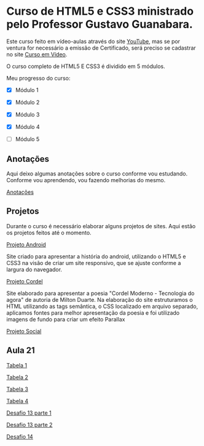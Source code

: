 # Curso de HTML5 e CSS3 ministrado pelo Professor Gustavo Guanabara.

Este curso feito em vídeo-aulas através do site [YouTube](https://www.youtube.com/@CursoemVideo), mas se por ventura for necessário a emissão de Certificado, será preciso se cadastrar no site [Curso em Vídeo](https://www.cursoemvideo.com/).

O curso completo de HTML5 E CSS3 é dividido em 5 módulos.

Meu progresso do curso:
- [x] Módulo 1
- [x] Módulo 2
- [x] Módulo 3
- [x] Módulo 4
- [ ] Módulo 5


## Anotações
Aqui deixo algumas anotações sobre o curso conforme vou estudando. Conforme vou aprendendo, vou fazendo melhorias do mesmo.

[Anotações](https://brunnohm2.github.io/curso-html-css/anotacoes.html)

## Projetos
Durante o curso é necessário elaborar alguns projetos de sites. Aqui estão os projetos feitos até o momento.

[Projeto Android](https://brunnohm2.github.io/curso-html-css-projeto-android/)

Site criado para apresentar a história do android, utilizando o HTML5 e CSS3 na visão de criar um site responsivo, que se ajuste conforme a largura do navegador.

[Projeto Cordel](https://brunnohm2.github.io/curso-html-css-projeto-cordel/)

Site elaborado para apresentar a poesia "Cordel Moderno - Tecnologia do agora" de autoria de Milton Duarte. Na elaboração do site estruturamos o HTML utilizando as tags semântica, o CSS localizado em arquivo separado, aplicamos fontes para melhor apresentação da poesia e foi utilizado imagens de fundo para criar um efeito Parallax

[Projeto Social](https://brunnohm2.github.io/curso-html-css-projeto-social/)

## Aula 21

[Tabela 1](https://brunnohm2.github.io/curso-html-css/html/exercicios/ex023/tabela001.html)

[Tabela 2](https://brunnohm2.github.io/curso-html-css/html/exercicios/ex023/tabela002.html)

[Tabela 3](https://brunnohm2.github.io/curso-html-css/html/exercicios/ex023/tabela003.html)

[Tabela 4](https://brunnohm2.github.io/curso-html-css/html/exercicios/ex023/tabela004.html)

[Desafio 13 parte 1](https://brunnohm2.github.io/curso-html-css/html/desafio/desafio13/desafio-13-01.html)

[Desafio 13 parte 2](https://brunnohm2.github.io/curso-html-css/html/desafio/desafio13/desafio-13-02.html)

[Desafio 14](https://brunnohm2.github.io/curso-html-css/html/desafio/desafio14/)
